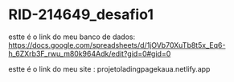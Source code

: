 # RID-214649_desafio1

estte é o link do meu banco de dados: https://docs.google.com/spreadsheets/d/1jOVb70XuTb8t5x_Eq6-h_6ZXrb3F_rwu_m80k964Adk/edit?gid=0#gid=0

estte é o link do meu site : projetoladingpagekaua.netlify.app
